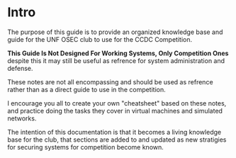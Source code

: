 # Intro

The purpose of this guide is to provide an organized knowledge base and guide for the UNF OSEC club to use for the CCDC Competition.

**This Guide Is Not Designed For Working Systems, Only Competition Ones** despite this it may still be useful as refrence for system administration and defense.

These notes are not all encompassing and should be used as refrence rather than as a direct guide to use in the competition.

I encourage you all to create your own "cheatsheet" based on these notes, and practice doing the tasks they cover in virtual machines and simulated networks.

The intention of this documentation is that it becomes a living knowledge base for the club, that sections are added to and updated as new stratigies for securing systems for competition become known.
